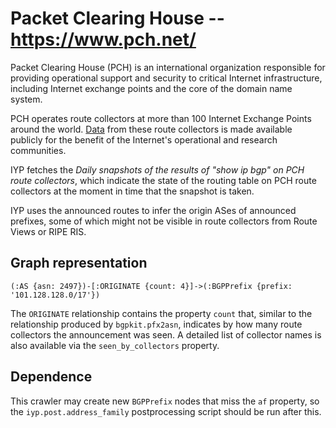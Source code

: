 # Packet Clearing House -- https://www.pch.net/

Packet Clearing House (PCH) is an international organization responsible for providing operational
support and security to critical Internet infrastructure, including Internet exchange points and the
core of the domain name system.

PCH operates route collectors at more than 100 Internet Exchange Points around the world.
[Data](https://www.pch.net/resources/Routing_Data/) from these route collectors is made available
publicly for the benefit of the Internet's operational and research communities.

IYP fetches the *Daily snapshots of the results of "show ip bgp" on PCH route collectors*, which
indicate the state of the routing table on PCH route collectors at the moment in time that the
snapshot is taken.

IYP uses the announced routes to infer the origin ASes of announced prefixes, some of which might
not be visible in route collectors from Route Views or RIPE RIS.

## Graph representation

```Cypher
(:AS {asn: 2497})-[:ORIGINATE {count: 4}]->(:BGPPrefix {prefix: '101.128.128.0/17'})

```

The `ORIGINATE` relationship contains the property `count` that, similar to the relationship
produced by `bgpkit.pfx2asn`, indicates by how many route collectors the announcement was seen.
A detailed list of collector names is also available via the `seen_by_collectors` property.

## Dependence

This crawler may create new `BGPPrefix` nodes that miss the `af` property, so the
`iyp.post.address_family` postprocessing script should be run after this.
